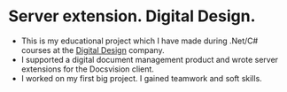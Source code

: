# Server extension. Digital Design.

- This is my educational project which I have made during .Net/C# courses at the [Digital Design](https://digdes.ru/) company. 
- I supported a digital document management product and wrote server extensions for the Docsvision client.
- I worked on my first big project. I gained teamwork and soft skills. 
